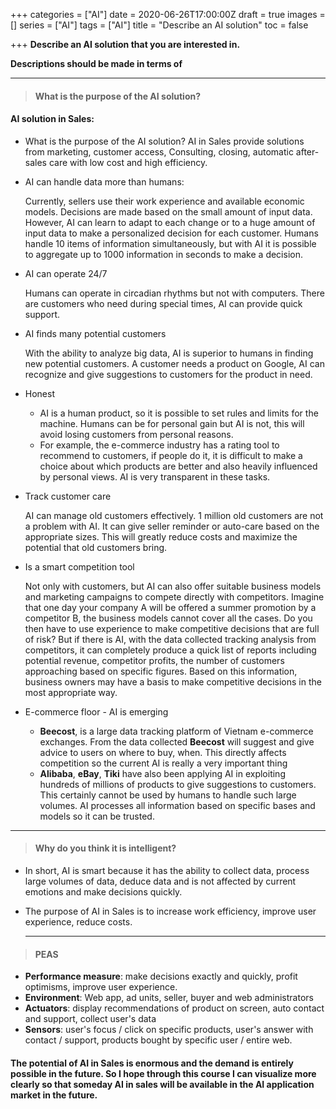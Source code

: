 +++
categories = ["AI"]
date = 2020-06-26T17:00:00Z
draft = true
images = []
series = ["AI"]
tags = ["AI"]
title = "Describe an AI solution"
toc = false

+++
**Describe an AI solution that you are interested in.**

**Descriptions should be made in terms of**

***

> #### **What is the purpose of the AI solution?**

#### AI solution in Sales:

* What is the purpose of the AI solution? AI in Sales provide solutions from marketing, customer access, Consulting, closing, automatic after-sales care with low cost and high efficiency.
* AI can handle data more than humans:

  Currently, sellers use their work experience and available economic models. Decisions are made based on the small amount of input data. However, AI can learn to adapt to each change or to a huge amount of input data to make a personalized decision for each customer. Humans handle 10 items of information simultaneously, but with AI it is possible to aggregate up to 1000 information in seconds to make a decision.

* AI can operate 24/7

  Humans can operate in circadian rhythms but not with computers. There are customers who need during special times, AI can provide quick support.

* AI finds many potential customers

  With the ability to analyze big data, AI is superior to humans in finding new potential customers. A customer needs a product on Google, AI can recognize and give suggestions to customers for the product in need.

* Honest
  * AI is a human product, so it is possible to set rules and limits for the machine. Humans can be for personal gain but AI is not, this will avoid losing customers from personal reasons.
  * For example, the e-commerce industry has a rating tool to recommend to customers, if people do it, it is difficult to make a choice about which products are better and also heavily influenced by personal views. AI is very transparent in these tasks.

* Track customer care

  AI can manage old customers effectively. 1 million old customers are not a problem with AI. It can give seller reminder or auto-care based on the appropriate sizes. This will greatly reduce costs and maximize the potential that old customers bring.

* Is a smart competition tool

  Not only with customers, but AI can also offer suitable business models and marketing campaigns to compete directly with competitors. Imagine that one day your company A will be offered a summer promotion by a competitor B, the business models cannot cover all the cases. Do you then have to use experience to make competitive decisions that are full of risk? But if there is AI, with the data collected tracking analysis from competitors, it can completely produce a quick list of reports including potential revenue, competitor profits, the number of customers approaching based on specific figures. Based on this information, business owners may have a basis to make competitive decisions in the most appropriate way.

* E-commerce floor - AI is emerging
  * **Beecost**, is a large data tracking platform of Vietnam e-commerce exchanges. From the data collected **Beecost** will suggest and give advice to users on where to buy, when. This directly affects competition so the current AI is really a very important thing
  * **Alibaba**, **eBay**, **Tiki** have also been applying AI in exploiting hundreds of millions of products to give suggestions to customers. This certainly cannot be used by humans to handle such large volumes. AI processes all information based on specific bases and models so it can be trusted.

***

> #### **Why do you think it is intelligent?**

* In short, AI is smart because it has the ability to collect data, process large volumes of data, deduce data and is not affected by current emotions and make decisions quickly.
* The purpose of AI in Sales is to increase work efficiency, improve user experience, reduce costs.

  ***

> #### **PEAS**

* **Performance measure**: make decisions exactly and quickly, profit optimisms, improve user experience.
* **Environment**: Web app, ad units, seller, buyer and web administrators
* **Actuators**: display recommendations of product on screen, auto contact and support, collect user's data
* **Sensors**: user's focus / click on specific products, user's answer with contact / support, products bought by specific user / entire web.

#### The potential of AI in Sales is enormous and the demand is entirely possible in the future. So I hope through this course I can visualize more clearly so that someday AI in sales will be available in the AI application market in the future.